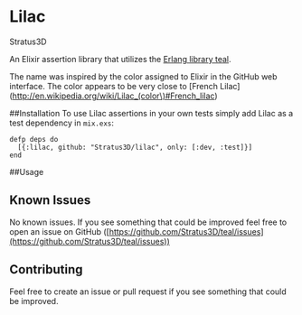 Lilac
=====

Stratus3D

An Elixir assertion library that utilizes the [Erlang library teal](https://github.com/Stratus3D/teal).

The name was inspired by the color assigned to Elixir in the GitHub web interface. The color appears to be very close to [French Lilac](http://en.wikipedia.org/wiki/Lilac_(color\)#French_lilac)

##Installation
To use Lilac assertions in your own tests simply add Lilac as a test dependency in `mix.exs`:

    defp deps do
      [{:lilac, github: "Stratus3D/lilac", only: [:dev, :test]}]
    end

##Usage

## Known Issues
No known issues. If you see something that could be improved feel free to open an issue on GitHub ([https://github.com/Stratus3D/teal/issues](https://github.com/Stratus3D/teal/issues))

## Contributing
Feel free to create an issue or pull request if you see something that could be improved.
